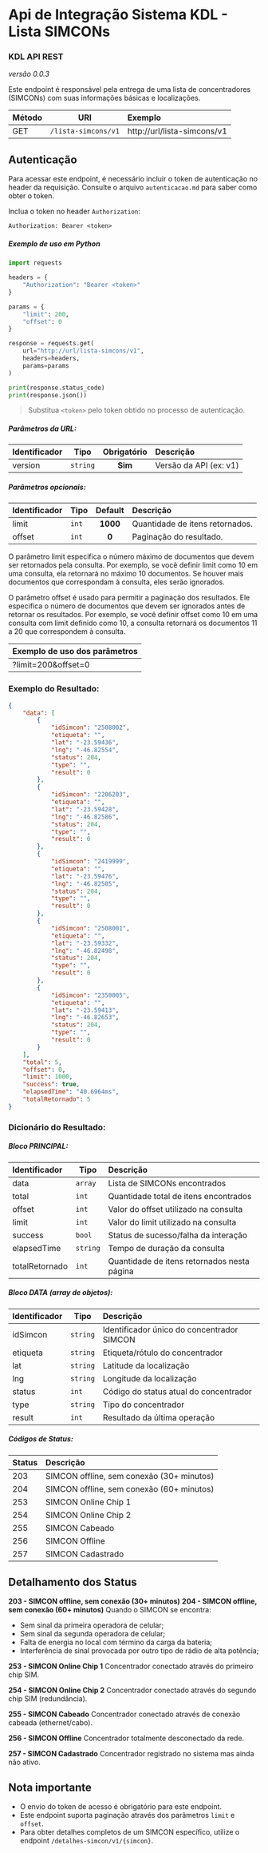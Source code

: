 # Api de Integração Sistema KDL - Lista SIMCONs

### KDL API REST
*versão 0.0.3*

Este endpoint é responsável pela entrega de uma lista de concentradores (SIMCONs) com suas informações básicas e localizações.

| Método | URI                          | Exemplo                                                                 |
| ------ |------------------------------|:------------------------------------------------------------------------|
| GET    | `/lista-simcons/v1`          | http://url/lista-simcons/v1                                             |

## Autenticação

Para acessar este endpoint, é necessário incluir o token de autenticação no header da requisição. Consulte o arquivo `autenticacao.md` para saber como obter o token.

Inclua o token no header `Authorization`:

```
Authorization: Bearer <token>
```

##### Exemplo de uso em Python

```python
import requests

headers = {
    "Authorization": "Bearer <token>"
}

params = {
    "limit": 200,
    "offset": 0
}

response = requests.get(
    url="http://url/lista-simcons/v1",
    headers=headers,
    params=params
)

print(response.status_code)
print(response.json())
```

> Substitua `<token>` pelo token obtido no processo de autenticação.

##### Parâmetros da URL:
| Identificador | Tipo     | Obrigatório | Descrição                                                    | 
|---------------|----------|:-----------:|:-------------------------------------------------------------| 
| version       | `string` | **Sim**     | Versão da API (ex: v1)                                       |

##### Parâmetros opcionais:
| Identificador | Tipo   | Default   | Descrição                                                                                                                                                                | 
| -------------- | -------| :--------:|:-------------------------------------------------------------------------------------------------------------------------------------------------------------------------| 
| limit          | `int`  |  **1000** | Quantidade de itens retornados.                                                                                                                                          |
| offset         | `int`  |  **0**    | Paginação do resultado.                                                                                                                                                  |

O parâmetro limit especifica o número máximo de documentos que devem ser retornados pela consulta. Por exemplo, se você definir limit como 10 em uma consulta, ela retornará no máximo 10 documentos. Se houver mais documentos que correspondam à consulta, eles serão ignorados.

O parâmetro offset é usado para permitir a paginação dos resultados. Ele especifica o número de documentos que devem ser ignorados antes de retornar os resultados. Por exemplo, se você definir offset como 10 em uma consulta com limit definido como 10, a consulta retornará os documentos 11 a 20 que correspondem à consulta.

| Exemplo de uso dos parâmetros    | 
|:---------------------------------| 
| ?limit=200&offset=0 |

### Exemplo do Resultado:
```json
{
    "data": [
        {
            "idSimcon": "2508002",
            "etiqueta": "",
            "lat": "-23.59436",
            "lng": "-46.82554",
            "status": 204,
            "type": "",
            "result": 0
        },
        {
            "idSimcon": "2206203",
            "etiqueta": "",
            "lat": "-23.59428",
            "lng": "-46.82586",
            "status": 204,
            "type": "",
            "result": 0
        },
        {
            "idSimcon": "2419999",
            "etiqueta": "",
            "lat": "-23.59476",
            "lng": "-46.82505",
            "status": 204,
            "type": "",
            "result": 0
        },
        {
            "idSimcon": "2508001",
            "etiqueta": "",
            "lat": "-23.59332",
            "lng": "-46.82498",
            "status": 204,
            "type": "",
            "result": 0
        },
        {
            "idSimcon": "2350005",
            "etiqueta": "",
            "lat": "-23.59413",
            "lng": "-46.82653",
            "status": 204,
            "type": "",
            "result": 0
        }
    ],
    "total": 5,
    "offset": 0,
    "limit": 1000,
    "success": true,
    "elapsedTime": "40.6964ms",
    "totalRetornado": 5
}
```

### Dicionário do Resultado:
##### Bloco PRINCIPAL:
| Identificador   | Tipo     | Descrição                                                           | 
|:--------------- |----------|:--------------------------------------------------------------------| 
| data            | `array`  | Lista de SIMCONs encontrados                                        | 
| total           | `int`    | Quantidade total de itens encontrados                               |
| offset          | `int`    | Valor do offset utilizado na consulta                              |
| limit           | `int`    | Valor do limit utilizado na consulta                               |
| success         | `bool`   | Status de sucesso/falha da interação                                | 
| elapsedTime     | `string` | Tempo de duração da consulta                                        | 
| totalRetornado  | `int`    | Quantidade de itens retornados nesta página                         |

##### Bloco DATA (array de objetos):
| Identificador | Tipo      | Descrição                                         | 
|:--------------|-----------|:--------------------------------------------------| 
| idSimcon      | `string`  | Identificador único do concentrador SIMCON       |
| etiqueta      | `string`  | Etiqueta/rótulo do concentrador                   |
| lat           | `string`  | Latitude da localização                           |
| lng           | `string`  | Longitude da localização                          |
| status        | `int`     | Código do status atual do concentrador            |
| type          | `string`  | Tipo do concentrador                              |
| result        | `int`     | Resultado da última operação                      |

##### Códigos de Status:
| Status | Descrição                                         | 
|:-------|:--------------------------------------------------| 
| 203    | SIMCON offline, sem conexão (30+ minutos)        |
| 204    | SIMCON offline, sem conexão (60+ minutos)        |
| 253    | SIMCON Online Chip 1                             |
| 254    | SIMCON Online Chip 2                             |
| 255    | SIMCON Cabeado                                    |
| 256    | SIMCON Offline                                    |
| 257    | SIMCON Cadastrado                                 |

## Detalhamento dos Status

**203 - SIMCON offline, sem conexão (30+ minutos)**
**204 - SIMCON offline, sem conexão (60+ minutos)**
Quando o SIMCON se encontra:
- Sem sinal da primeira operadora de celular;
- Sem sinal da segunda operadora de celular;
- Falta de energia no local com término da carga da bateria;
- Interferência de sinal provocada por outro tipo de rádio de alta potência;

**253 - SIMCON Online Chip 1**
Concentrador conectado através do primeiro chip SIM.

**254 - SIMCON Online Chip 2**
Concentrador conectado através do segundo chip SIM (redundância).

**255 - SIMCON Cabeado**
Concentrador conectado através de conexão cabeada (ethernet/cabo).

**256 - SIMCON Offline**
Concentrador totalmente desconectado da rede.

**257 - SIMCON Cadastrado**
Concentrador registrado no sistema mas ainda não ativo.

## Nota importante
- O envio do token de acesso é obrigatório para este endpoint.
- Este endpoint suporta paginação através dos parâmetros `limit` e `offset`.
- Para obter detalhes completos de um SIMCON específico, utilize o endpoint `/detalhes-simcon/v1/{simcon}`.
